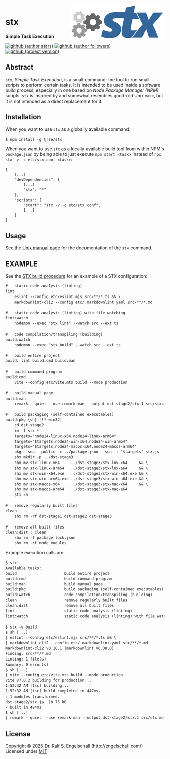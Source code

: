 
<img src="https://raw.githubusercontent.com/rse/stx/master/src/stx-logo.svg" width="300" align="right" alt=""/>

stx
===

**Simple Task Execution**

[![github (author stars)](https://img.shields.io/github/stars/rse?logo=github&label=author%20stars&color=%233377aa)](https://github.com/rse)
[![github (author followers)](https://img.shields.io/github/followers/rse?label=author%20followers&logo=github&color=%234477aa)](https://github.com/rse)
<br/>
[![github (project version)](https://img.shields.io/github/package-json/version/rse/stx?logo=github&label=project%20version&color=%234477aa&cacheSeconds=900)](https://github.com/rse/stx)

Abstract
--------

`stx`, *Simple Task Execution*, is a small command-line tool to run
small scripts to perform certain tasks. It is intended to be used inside
a software build process, especially in one based on *Node Package
Manager (NPM)* scripts. `stx` is inspired by and somewhat resembles
good-old Unix `make`, but it is not intended as a direct replacement
for it.

Installation
------------

When you want to use `stx` as a globally available command:

```
$ npm install -g @rse/stx
```

When you want to use `stx` as a locally available build tool from within NPM's `package.json`
by being able to just execute `npm start <task>` instead of `npx stx -v -c etc/stx.conf <task>`:

```
{
    [...]
    "devDependencies": {
        [...]
        "stx": "*"
    },
    "scripts": {
        "start": "stx -v -c etc/stx.conf",
        [...]
    }
}
```

Usage
-----

See the [Unix manual page](src/stx.md) for the documentation of the `stx` command.

## EXAMPLE

See the [STX build procedure](etc/stx.conf) for an example of a STX configuration:

```txt
#   static code analysis (linting)
lint
    eslint --config etc/eslint.mjs src/**/*.ts && \
    markdownlint-cli2 --config etc/.markdownlint.yaml src/**/*.md

#   static code analysis (linting) with file watching
lint:watch
    nodemon --exec "stx lint" --watch src --ext ts

#   code compilation/transpiling (building)
build:watch
    nodemon --exec "stx build" --watch src --ext ts

#   build entire project
build: lint build:cmd build:man

#   build command program
build:cmd
    vite --config etc/vite.mts build --mode production

#   build manual page
build:man
    remark --quiet --use remark-man --output dst-stage2/stx.1 src/stx.md

#   build packaging (self-contained executables)
build:pkg {sh} [!*-win32]
    cd dst-stage2
    rm -f stx-*
    targets="node24-linux-x64,node24-linux-arm64"
    targets="$targets,node24-win-x64,node24-win-arm64"
    targets="$targets,node24-macos-x64,node24-macos-arm64"
    pkg --sea --public -c ../package.json --sea -t "$targets" stx.js
    shx mkdir -p ../dst-stage3
    shx mv stx-linux-x64     ../dst-stage3/stx-lnx-x64     && \
    shx mv stx-linux-arm64   ../dst-stage3/stx-lnx-a64     && \
    shx mv stx-win-x64.exe   ../dst-stage3/stx-win-x64.exe && \
    shx mv stx-win-arm64.exe ../dst-stage3/stx-win-a64.exe && \
    shx mv stx-macos-x64     ../dst-stage3/stx-mac-x64     && \
    shx mv stx-macos-arm64   ../dst-stage3/stx-mac-a64
    stx -h

#   remove regularly built files
clean
    shx rm -rf dst-stage1 dst-stage2 dst-stage3

#   remove all built files
clean:dist : clean
    shx rm -f package-lock.json
    shx rm -rf node_modules
```

Example execution calls are:

```txt
$ stx
Available tasks:
build                     build entire project
build:cmd                 build command program
build:man                 build manual page
build:pkg                 build packaging (self-contained executables)
build:watch               code compilation/transpiling (building)
clean                     remove regularly built files
clean:dist                remove all built files
lint                      static code analysis (linting)
lint:watch                static code analysis (linting) with file watching

$ stx -v build
$ sh [...]
| eslint --config etc/eslint.mjs src/**/*.ts && \
| markdownlint-cli2 --config etc/.markdownlint.yaml src/**/*.md
markdownlint-cli2 v0.18.1 (markdownlint v0.38.0)
Finding: src/**/*.md
Linting: 1 file(s)
Summary: 0 error(s)
$ sh [...]
| vite --config etc/vite.mts build --mode production
vite v7.0.2 building for production...
1:52:32 AM [tsc] building...
1:52:32 AM [tsc] build completed in 447ms.
✓ 1 modules transformed.
dst-stage2/stx.js  10.75 kB
✓ built in 484ms
$ sh [...]
| remark --quiet --use remark-man --output dst-stage2/stx.1 src/stx.md
```

License
-------

Copyright &copy; 2025 Dr. Ralf S. Engelschall (http://engelschall.com/)<br/>
Licensed under [MIT](https://spdx.org/licenses/MIT)

